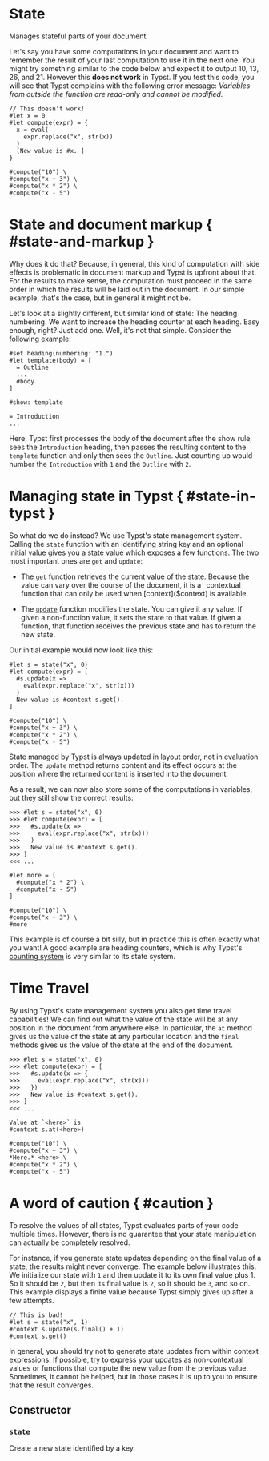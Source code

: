 # State

Manages stateful parts of your document.

Let's say you have some computations in your document and want to remember
the result of your last computation to use it in the next one. You might try
something similar to the code below and expect it to output 10, 13, 26, and
21. However this **does not work** in Typst. If you test this code, you will
see that Typst complains with the following error message: _Variables from
outside the function are read-only and cannot be modified._

```typ
// This doesn't work!
#let x = 0
#let compute(expr) = {
  x = eval(
    expr.replace("x", str(x))
  )
  [New value is #x. ]
}

#compute("10") \
#compute("x + 3") \
#compute("x * 2") \
#compute("x - 5")
```

# State and document markup { #state-and-markup }
Why does it do that? Because, in general, this kind of computation with side
effects is problematic in document markup and Typst is upfront about that.
For the results to make sense, the computation must proceed in the same
order in which the results will be laid out in the document. In our simple
example, that's the case, but in general it might not be.

Let's look at a slightly different, but similar kind of state: The heading
numbering. We want to increase the heading counter at each heading. Easy
enough, right? Just add one. Well, it's not that simple. Consider the
following example:

```example
#set heading(numbering: "1.")
#let template(body) = [
  = Outline
  ...
  #body
]

#show: template

= Introduction
...
```

Here, Typst first processes the body of the document after the show rule,
sees the `Introduction` heading, then passes the resulting content to the
`template` function and only then sees the `Outline`. Just counting up would
number the `Introduction` with `1` and the `Outline` with `2`.

# Managing state in Typst { #state-in-typst }
So what do we do instead? We use Typst's state management system. Calling
the `state` function with an identifying string key and an optional initial
value gives you a state value which exposes a few functions. The two most
important ones are `get` and `update`:

- The [`get`]($state.get) function retrieves the current value of the state.
  Because the value can vary over the course of the document, it is a
  _contextual_ function that can only be used when [context]($context) is
  available.

- The [`update`]($state.update) function modifies the state. You can give it
  any value. If given a non-function value, it sets the state to that value.
  If given a function, that function receives the previous state and has to
  return the new state.

Our initial example would now look like this:

```example
#let s = state("x", 0)
#let compute(expr) = [
  #s.update(x =>
    eval(expr.replace("x", str(x)))
  )
  New value is #context s.get().
]

#compute("10") \
#compute("x + 3") \
#compute("x * 2") \
#compute("x - 5")
```

State managed by Typst is always updated in layout order, not in evaluation
order. The `update` method returns content and its effect occurs at the
position where the returned content is inserted into the document.

As a result, we can now also store some of the computations in variables,
but they still show the correct results:

```example
>>> #let s = state("x", 0)
>>> #let compute(expr) = [
>>>   #s.update(x =>
>>>     eval(expr.replace("x", str(x)))
>>>   )
>>>   New value is #context s.get().
>>> ]
<<< ...

#let more = [
  #compute("x * 2") \
  #compute("x - 5")
]

#compute("10") \
#compute("x + 3") \
#more
```

This example is of course a bit silly, but in practice this is often exactly
what you want! A good example are heading counters, which is why Typst's
[counting system]($counter) is very similar to its state system.

# Time Travel
By using Typst's state management system you also get time travel
capabilities! We can find out what the value of the state will be at any
position in the document from anywhere else. In particular, the `at` method
gives us the value of the state at any particular location and the `final`
methods gives us the value of the state at the end of the document.

```example
>>> #let s = state("x", 0)
>>> #let compute(expr) = [
>>>   #s.update(x => {
>>>     eval(expr.replace("x", str(x)))
>>>   })
>>>   New value is #context s.get().
>>> ]
<<< ...

Value at `<here>` is
#context s.at(<here>)

#compute("10") \
#compute("x + 3") \
*Here.* <here> \
#compute("x * 2") \
#compute("x - 5")
```

# A word of caution { #caution }
To resolve the values of all states, Typst evaluates parts of your code
multiple times. However, there is no guarantee that your state manipulation
can actually be completely resolved.

For instance, if you generate state updates depending on the final value of
a state, the results might never converge. The example below illustrates
this. We initialize our state with `1` and then update it to its own final
value plus 1. So it should be `2`, but then its final value is `2`, so it
should be `3`, and so on. This example displays a finite value because Typst
simply gives up after a few attempts.

```example
// This is bad!
#let s = state("x", 1)
#context s.update(s.final() + 1)
#context s.get()
```

In general, you should try not to generate state updates from within context
expressions. If possible, try to express your updates as non-contextual
values or functions that compute the new value from the previous value.
Sometimes, it cannot be helped, but in those cases it is up to you to ensure
that the result converges.

## Constructor

### `state`

Create a new state identified by a key.

